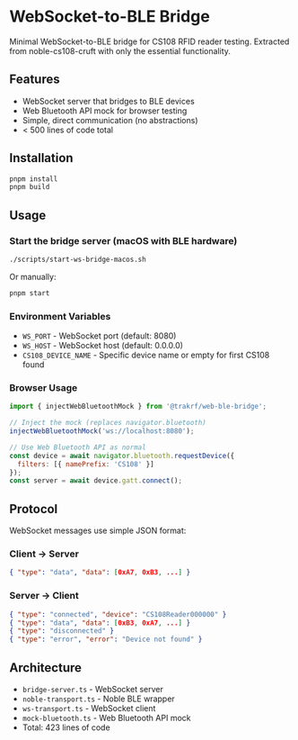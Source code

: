 # WebSocket-to-BLE Bridge

Minimal WebSocket-to-BLE bridge for CS108 RFID reader testing. Extracted from noble-cs108-cruft with only the essential functionality.

## Features

- WebSocket server that bridges to BLE devices
- Web Bluetooth API mock for browser testing
- Simple, direct communication (no abstractions)
- < 500 lines of code total

## Installation

```bash
pnpm install
pnpm build
```

## Usage

### Start the bridge server (macOS with BLE hardware)

```bash
./scripts/start-ws-bridge-macos.sh
```

Or manually:

```bash
pnpm start
```

### Environment Variables

- `WS_PORT` - WebSocket port (default: 8080)
- `WS_HOST` - WebSocket host (default: 0.0.0.0)
- `CS108_DEVICE_NAME` - Specific device name or empty for first CS108 found

### Browser Usage

```javascript
import { injectWebBluetoothMock } from '@trakrf/web-ble-bridge';

// Inject the mock (replaces navigator.bluetooth)
injectWebBluetoothMock('ws://localhost:8080');

// Use Web Bluetooth API as normal
const device = await navigator.bluetooth.requestDevice({
  filters: [{ namePrefix: 'CS108' }]
});
const server = await device.gatt.connect();
```

## Protocol

WebSocket messages use simple JSON format:

### Client → Server
```json
{ "type": "data", "data": [0xA7, 0xB3, ...] }
```

### Server → Client
```json
{ "type": "connected", "device": "CS108Reader000000" }
{ "type": "data", "data": [0xB3, 0xA7, ...] }
{ "type": "disconnected" }
{ "type": "error", "error": "Device not found" }
```

## Architecture

- `bridge-server.ts` - WebSocket server
- `noble-transport.ts` - Noble BLE wrapper
- `ws-transport.ts` - WebSocket client
- `mock-bluetooth.ts` - Web Bluetooth API mock
- Total: 423 lines of code